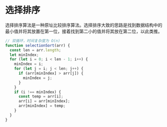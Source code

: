 # 选择排序

选择排序算法是一种原址比较排序算法。选择排序大致的思路是找到数据结构中的最小值并将其放置在第一位，接着找到第二小的值并将其放在第二位，以此类推。

```js
// 双循环，时间复杂度为 O(n)
function selectionSort(arr) {
  const len = arr.length;
  let minIndex;
  for (let i = 0; i < len - 1; i++) {
    minIndex = i;
    for (let j = i; j < len; j++) {
      if (arr[minIndex] > arr[j]) {
        minIndex = j;
      }
    }
    if (i !== minIndex) {
      const temp = arr[i];
      arr[i] = arr[minIndex];
      arr[minIndex] = temp;
    }
  }
}
```
